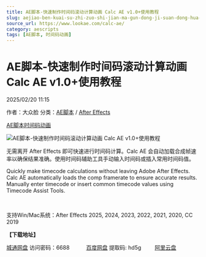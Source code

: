 ```yaml
---
title: AE脚本-快速制作时间码滚动计算动画 Calc AE v1.0+使用教程
slug: aejiao-ben-kuai-su-zhi-zuo-shi-jian-ma-gun-dong-ji-suan-dong-hua-calc-ae-v1-0-shi-yong-jiao-cheng
source_url: https://www.lookae.com/calc-ae/
category: aescripts
tags: [AE脚本, 时间码动画]
---
```

# AE脚本-快速制作时间码滚动计算动画 Calc AE v1.0+使用教程

2025/02/20 11:15

作者：大众脸
分类：[AE脚本](https://www.lookae.com/after-effects/aescripts/) / [After Effects](https://www.lookae.com/after-effects/)

[AE脚本](https://www.lookae.com/tag/ae%e8%84%9a%e6%9c%ac/)[时间码动画](https://www.lookae.com/tag/%e6%97%b6%e9%97%b4%e7%a0%81%e5%8a%a8%e7%94%bb/)

![AE脚本-快速制作时间码滚动计算动画 Calc AE v1.0+使用教程](https://www.lookae.com/wp-content/uploads/2025/02/Calc-AE.jpg "AE脚本-快速制作时间码滚动计算动画 Calc AE v1.0+使用教程-LookAE.com")

无需离开 After Effects 即可快速进行时间码计算。Calc AE 会自动加载合成帧速率以确保结果准确。使用时间码辅助工具手动输入时间码或插入常用时间码值。

Quickly make timecode calculations without leaving Adobe After Effects. Calc AE automatically loads the comp framerate to ensure accurate results. Manually enter timecode or insert common timecode values using Timecode Assist Tools.

[﻿﻿﻿](http://cloud.video.taobao.com/play/u/null/p/1/e/6/t/1/507869852084.mp4)

支持Win/Mac系统：After Effects 2025, 2024, 2023, 2022, 2021, 2020, CC 2019

**【下载地址】**

[城通网盘](https://url70.ctfile.com/f/2827370-1461981895-e43fa8?p=4431) 访问密码：6688           [百度网盘](https://pan.baidu.com/s/13ThAlYOtr0xwMLoIgwJ2YA?pwd=hd5g) 提取码: hd5g         [阿里云盘](https://www.alipan.com/s/KYjDWMv3KCg)
